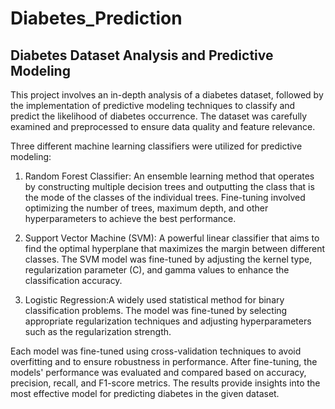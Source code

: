 # Diabetes_Prediction

## Diabetes Dataset Analysis and Predictive Modeling

This project involves an in-depth analysis of a diabetes dataset, followed by the implementation of predictive modeling techniques to classify and predict the likelihood of diabetes occurrence. The dataset was carefully examined and preprocessed to ensure data quality and feature relevance. 

Three different machine learning classifiers were utilized for predictive modeling:

1. Random Forest Classifier: An ensemble learning method that operates by constructing multiple decision trees and outputting the class that is the mode of the classes of the individual trees. Fine-tuning involved optimizing the number of trees, maximum depth, and other hyperparameters to achieve the best performance.

2. Support Vector Machine (SVM): A powerful linear classifier that aims to find the optimal hyperplane that maximizes the margin between different classes. The SVM model was fine-tuned by adjusting the kernel type, regularization parameter (C), and gamma values to enhance the classification accuracy.

3. Logistic Regression:A widely used statistical method for binary classification problems. The model was fine-tuned by selecting appropriate regularization techniques and adjusting hyperparameters such as the regularization strength.

Each model was fine-tuned using cross-validation techniques to avoid overfitting and to ensure robustness in performance. After fine-tuning, the models' performance was evaluated and compared based on accuracy, precision, recall, and F1-score metrics. The results provide insights into the most effective model for predicting diabetes in the given dataset.

